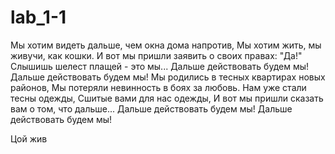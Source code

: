 # lab_1-1
Мы хотим видеть дальше, чем окна дома напротив,
Мы хотим жить, мы живучи, как кошки.
И вот мы пришли заявить о своих правах: "Да!"
Слышишь шелест плащей - это мы...
Дальше действовать будем мы!
Дальше действовать будем мы!
Мы родились в тесных квартирах новых районов,
Мы потеряли невинность в боях за любовь.
Нам уже стали тесны одежды,
Сшитые вами для нас одежды,
И вот мы пришли сказать вам о том, что дальше...
Дальше действовать будем мы!
Дальше действовать будем мы!

Цой жив
